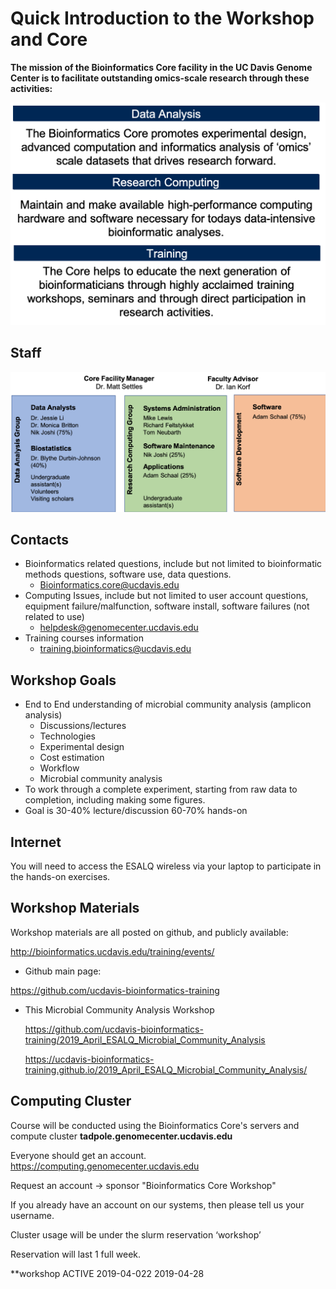 # Quick Introduction to the Workshop and Core

__The mission of the Bioinformatics Core facility in the UC Davis Genome Center is to facilitate outstanding omics-scale research through these activities:__

 <img src="base_figures/welcome_figure1.png" alt="welcome_figure1" width="600px"/>

## Staff

 <img src="base_figures/welcome_figure2.png" alt="welcome_figure2" width="600px"/>

## Contacts

* Bioinformatics related questions, include but not limited to bioinformatic methods questions, software use, data questions.
  * Bioinformatics.core@ucdavis.edu
* Computing Issues, include but not limited to user account questions, equipment failure/malfunction, software install, software failures (not related to use)
  * helpdesk@genomecenter.ucdavis.edu
* Training courses information
  * training.bioinformatics@ucdavis.edu

## Workshop Goals

* End to End understanding of microbial community analysis (amplicon analysis)
  * Discussions/lectures
  * Technologies
  * Experimental design
  * Cost estimation
  * Workflow
  * Microbial community analysis
* To work through a complete experiment, starting from raw data to completion, including making some figures.
* Goal is 30-40% lecture/discussion 60-70% hands-on

## Internet

You will need to access the ESALQ wireless via your laptop to participate in the hands-on exercises.

## Workshop Materials

Workshop materials are all posted on github, and publicly available:

http://bioinformatics.ucdavis.edu/training/events/

* Github main page:

https://github.com/ucdavis-bioinformatics-training

* This Microbial Community Analysis Workshop

  https://github.com/ucdavis-bioinformatics-training/2019_April_ESALQ_Microbial_Community_Analysis

  https://ucdavis-bioinformatics-training.github.io/2019_April_ESALQ_Microbial_Community_Analysis/

## Computing Cluster

Course will be conducted using the Bioinformatics Core's servers and compute cluster __tadpole.genomecenter.ucdavis.edu__

Everyone should get an account.  
https://computing.genomecenter.ucdavis.edu	 

Request an account -> sponsor "Bioinformatics Core Workshop"

If you already have an account on our systems, then please tell us your username.

Cluster usage will be under the slurm reservation  ‘workshop’

Reservation will last 1 full week.

**workshop       ACTIVE  2019-04-022  2019-04-28

<!-- Lunchs?
## Industry Sponsor Lunch and Learns

* [Lexogen](https://www.lexogen.com/)
* [Qiagen](https://www.qiagen.com/us/)
* [Illumina](https://www.illumina.com/)
* [10X * Genomics](https://www.10xgenomics.com/)
-->
